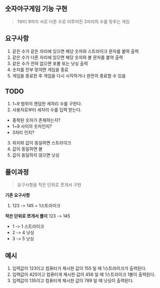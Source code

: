 ## 숫자야구게임 기능 구현
> 1부터 9까지 서로 다른 수로 이루어진 3자리의 수를 맞추는 게임

## 요구사항
1. 같은 수가 같은 자리에 있으면 해당 숫자와 스트라이크 문자를 붙여 출력 
2. 같은 수가 다른 자리에 있으면 해당 숫자와 볼 문자를 붙여 출력
3. 같은 수가 전혀 없으면 포볼 또는 낫싱 출력
4. 숫자를 전부 맞히면 게임을 종료
5. 게임을 종료한 후 게임을 다시 시작하거나 완전히 종료할 수 있음

## TODO 
1. 1~9 범위의 랜덤한 세자리 수를 구한다.
2. 사용자로부터 세자리 수를 입력 받는다.
  - 중복된 숫자가 존재하는지?
  - 1~9 사이의 숫자인지?
  - 3자리 인지?
3. 위치와 값이 동일하면 스트라이크
4. 값이 동일하면 볼
5. 값이 동일하지 않으면 낫싱

## 풀이과정
> 요구사항을 작은 단위로 쪼개서 구현

**기존 요구사항**
1. 123 -> 145 = 1스트라이크

**작은 단위로 쪼개서 풀이**
123 -> 145
  - 1 -> 1 스트라이크
  - 2 -> 4 낫싱
  - 3 -> 5 낫싱


## 예시
1. 입력값이 123이고 컴퓨터가 제시한 값이 155 일 때 1스트라이크가 출력된다.
2. 입력값이 425이고 컴퓨터게 제시한 값이 456 일 때 1스트라이크 1볼이 출력된다.
3. 입력값이 135이고 컴퓨터게 제시한 값이 789 일 때 낫싱이 출력된다.
